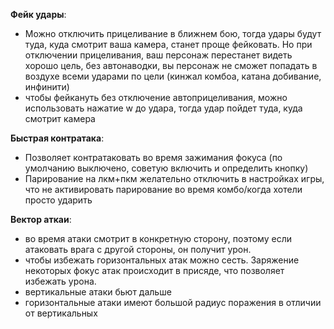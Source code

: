 **Фейк удары**:
- Можно отключить прицеливание в ближнем бою, тогда удары будут туда, куда смотрит ваша камера, станет проще фейковать. Но при отключении прицеливания, ваш персонаж перестанет видеть хорошо цель, без автонаводки, вы персонаж не сможет попадать в воздухе всеми ударами по цели (кинжал комбоа, катана добивание, инфинити)
- чтобы фейкануть без отключение автоприцеливания, можно использовать нажатие w до удара, тогда удар пойдет туда, куда смотрит камера

**Быстрая контратака**:
- Позволяет контратаковать во время зажимания фокуса (по умолчанию выключено, советую включить и определить кнопку)
- Парирование на лкм+пкм желательно отключить в настройках игры, что не активировать парирование во время комбо/когда хотели просто ударить

**Вектор аткаи**:
- во время атаки смотрит в конкретную сторону, поэтому если атаковать врага с другой стороны, он получит урон. 
- чтобы избежать горизонтальных атак можно сесть. Заряжение некоторых фокус атак происходит в присяде, что позволяет избежать урона.
- вертикальные атаки бьют дальше
- горизонтальные атаки имеют большой радиус поражения в отличии от вертикальных 

